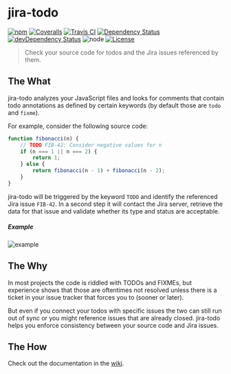 # jira-todo
[![npm](https://img.shields.io/npm/v/jira-todo.svg?maxAge=2592000&style=flat-square)](https://www.npmjs.com/package/jira-todo)
[![Coveralls](https://img.shields.io/coveralls/pigulla/jira-todo.svg?maxAge=2592000&style=flat-square)](https://coveralls.io/github/pigulla/jira-todo)
[![Travis CI](https://img.shields.io/travis/pigulla/jira-todo/master.svg?style=flat-square)](https://travis-ci.org/pigulla/jira-todo)
[![Dependency Status](https://img.shields.io/david/pigulla/jira-todo.svg?maxAge=2592000&style=flat-square)](https://david-dm.org/pigulla/jira-todo)
[![devDependency Status](https://img.shields.io/david/dev/pigulla/jira-todo.svg?maxAge=2592000&style=flat-square)](https://david-dm.org/pigulla/jira-todo)
![node](https://img.shields.io/node/v/jira-todo.svg?maxAge=2592000&style=flat-square)
[![License](https://img.shields.io/npm/l/jira-todo.svg?maxAge=2592000&style=flat-square)](https://github.com/pigulla/jira-todo/blob/master/LICENSE)

> Check your source code for todos and the Jira issues referenced by them.

## The What
jira-todo analyzes your JavaScript files and looks for comments that contain todo annotations as defined by certain keywords (by default those are `todo` and `fixme`).

For example, consider the following source code:
```js
function fibonacci(n) {
    // TODO FIB-42: Consider negative values for n
    if (n === 1 || n === 2) {
        return 1;
    } else {
        return fibonacci(n - 1) + fibonacci(n - 2);
    }
}
```
jira-todo will be triggered by the keyword `TODO` and identify the referenced Jira issue `FIB-42`. In a second step it will contact the Jira server, retrieve the data for that  issue and validate whether its type and status are acceptable.

##### Example

![example](example/example.png)


## The Why
In most projects the code is riddled with TODOs and FIXMEs, but experience shows that those are oftentimes not resolved unless there is a ticket in your issue tracker that forces you to (sooner or later).

But even if you connect your todos with specific issues the two can still run out of sync or you might reference issues that are already closed. jira-todo helps you enforce consistency between your source code and Jira issues.

## The How

Check out the documentation in the [wiki](../../wiki/Configuration).
